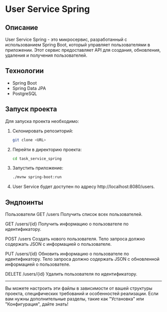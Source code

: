 # User Service Spring

## Описание
User Service Spring - это микросервис, разработанный с использованием Spring Boot, который управляет пользователями в приложении. Этот сервис предоставляет API для создания, обновления, удаления и получения пользователей.

## Технологии
- Spring Boot
- Spring Data JPA
- PostgreSQL

## Запуск проекта
Для запуска проекта необходимо:
1. Склонировать репозиторий:
   ```bash
   git clone <URL>
2. Перейти в директорию проекта:
   ```bash
   cd task_service_spring
4. Запустить приложение:
   ```bash
   ./mvnw spring-boot:run
5. User Service будет доступен по адресу http://localhost:8080/users.

## Эндпоинты
Пользователи
GET /users
Получить список всех пользователей.

GET /users/{id}
Получить информацию о пользователе по идентификатору.

POST /users
Создать нового пользователя.
Тело запроса должно содержать JSON с информацией о пользователе.

PUT /users/{id}
Обновить информацию о пользователе по идентификатору.
Тело запроса должно содержать JSON с обновленной информацией о пользователе.

DELETE /users/{id}
Удалить пользователя по идентификатору.

---

Вы можете настроить эти файлы в зависимости от вашей структуры проекта, специфических требований и особенностей реализации. Если вам нужны дополнительные разделы, такие как "Установка" или "Конфигурация", дайте знать!
